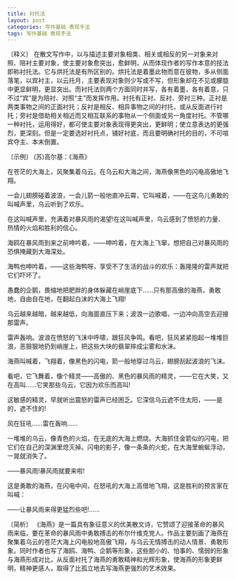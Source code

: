 ```yaml
---
title: 衬托法
layout: post
categories: 写作基础 表现手法
tags: 写作基础 表现手法
---
```


〔释义〕 在散文写作中，以与描述主要对象相类、相关或相反的另一对象来对照、陪衬主要对象，使主要对象愈突出，愈鲜明，从而体现作者的写作本意的技法即称衬托法。它与烘托法是有所区别的。烘托法是着墨此物而意在彼物，多从侧面落笔，以宾衬主，以云托月，主要表现对象则少写或不写，但形象却在不见或朦胧中更显鲜明，更显突出。而衬托法则两个方面同时并写，各有着墨，各有着意，只不过“宾”是为陪衬、对照“主”而发挥作用。衬托有正衬、反衬、旁衬三种。正衬是两类事物之间的正面衬托；反衬是相反、相异事物之间的衬托，或从反面进行衬托；旁衬是借助相关相近而又相互联系的事物从一个侧面或另一角度衬托。不管哪一种衬托，运用得好，都可使主要对象表现得更突出，更鲜明；使立意表达的更强烈，更深刻。但是一定要选好衬托点，铺好衬底，而且要明确衬托的目的，不可喧宾夺主、本末倒置。

〔示例〕 (苏)高尔基：《海燕》

在苍茫的大海上，风聚集着乌云。在乌云和大海之间，海燕像黑色的闪电高傲地飞翔。

一会儿翅膀碰着波浪，一会儿箭一般地直冲云霄，它叫喊着，——在这鸟儿勇敢的叫喊声里，乌云听到了欢乐。

在这叫喊声里，充满着对暴风雨的渴望!在这叫喊声里，乌云感到了愤怒的力量、热情的火焰和胜利的信心。

海鸥在暴风雨到来之前呻吟着，——呻吟着，在大海上飞窜，想把自己对暴风雨的恐惧掩藏到大海深处。

海鸭也呻吟着，——这些海鸭呀，享受不了生活的战斗的欢乐：轰隆隆的雷声就把它们吓坏了。

愚蠢的企鹅，畏缩地把肥胖的身体躲藏在峭崖底下……只有那高傲的海燕，勇敢地，自由自在地，在翻起白沫的大海上飞翔!

乌云越来越暗，越来越低，向海面直压下来；波浪一边歌唱，一边冲向高空去迎接那雷声。

雷声轰响。波浪在愤怒的飞沫中呼啸，跟狂风争鸣。看吧，狂风紧紧抱起一堆堆巨浪，恶狠狠地扔到峭崖上，把这些大块的翡翠摔成尘雾和水沫。

海燕叫喊着，飞翔着，像黑色的闪电，箭一般地穿过乌云，翅膀刮起波浪的飞沫。

看吧，它飞舞着，像个精灵——高傲的、黑色的暴风雨的精灵，——它在大笑，又在高叫……它笑那些乌云，它因为欢乐而高叫!

这敏感的精灵，早就听出震怒的雷声已经困乏。它深信乌云遮不住太阳，——是的，遮不住的!

风在狂吼……雷在轰响……

一堆堆的乌云，像青色的火焰，在无底的大海上燃烧。大海抓住金箭似的闪电，把它们在自己的深渊里熄灭掉。闪电的影子，像一条条的火蛇，在大海里蜿蜒浮动，一晃就消失了。

——暴风雨!暴风雨就要来啦!

这是勇敢的海燕，在闪电中间，在怒吼的大海上高借地飞翔，这是胜利的预言家在叫喊：

——让暴风雨来得更猛烈些吧!……

〔简析〕 《海燕》是一篇具有象征意义的优美散文诗，它赞颂了迎接革命的暴风雨来临，要在革命的暴风雨中勇敢搏击的布尔什维克党人。作品主要刻画了海燕在聚集着乌云的苍茫大海上闪电般地高傲飞翔，与乌云无情搏击的动人情景、勇敢形象。同时作者也写了海鸥、海鸭、企鹅等形象，这些胆小的、怕事的、懦弱的形象与海燕形成对比，从反面衬托了海燕的勇敢精神和光辉形象，使海燕的形象更鲜明，精神更感人，取得了比孤立地去写海燕更强烈的艺术效果。 